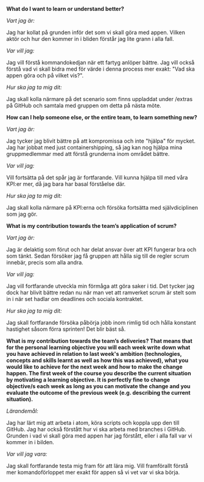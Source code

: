 **What do I want to learn or understand better?**

*Vart jag är:*

Jag har kollat på grunden inför det som vi skall göra med appen. Vilken aktör och hur den kommer in i bliden förstår jag lite grann i alla fall.

*Var vill jag:*

Jag vill förstå kommandokedjan när ett fartyg anlöper bättre. Jag vill också förstå vad vi skall bidra med för värde i denna process mer exakt: "Vad ska appen göra och på vilket vis?".

*Hur ska jag ta mig dit:*

Jag skall kolla närmare på det scenario som finns uppladdat under /extras på GitHub och samtala med gruppen om detta på nästa möte.

**How can I help someone else, or the entire team, to learn something new?**

*Vart jag är:*

Jag tycker jag blivit bättre på att kompromissa och inte "hjälpa" för mycket. Jag har jobbat med just containershipping, så jag kan nog hjälpa mina gruppmedlemmar med att förstå grunderna inom området bättre.

*Var vill jag:*

Vill fortsätta på det spår jag är fortfarande. Vill kunna hjälpa till med våra KPI:er mer, då jag bara har basal förståelse där.

*Hur ska jag ta mig dit:*

Jag skall kolla närmare på KPI:erna och försöka fortsätta med självdiciplinen som jag gör.

**What is my contribution towards the team’s application of scrum?**

*Vart jag är:*

Jag är delaktig som förut och har delat ansvar över att KPI fungerar bra och som tänkt. Sedan försöker jag få gruppen att hålla sig till de regler scrum innebär, precis som alla andra.

*Var vill jag:*

Jag vill fortfarande utveckla min förmåga att göra saker i tid. Det tycker jag dock har blivit bättre redan nu när man vet att ramverket scrum är stelt som in i när set hadlar om deadlines och sociala kontraktet.

*Hur ska jag ta mig dit:*

Jag skall fortfarande försöka påbörja jobb inom rimlig tid och hålla konstant hastighet såsom förra sprinten! Det blir bäst så.

**What is my contribution towards the team’s deliveries? That means that for the personal learning objective you will each week write down what you have achieved in relation to last week's ambition (technologies, concepts and skills learnt as well as how this was achieved), what you would like to achieve for the next week and how to make the change happen. The first week of the course you describe the current situation by motivating a learning objective. It is perfectly fine to change objective/s each week as long as you can motivate the change and you evaluate the outcome of the previous week (e.g. describing the current situation).**

*Lärandemål:*

Jag har lärt mig att arbeta i atom, köra scripts och koppla upp den till GitHub. Jag har också förstått hur vi ska arbeta med branches i GitHub. Grunden i vad vi skall göra med appen har jag förstått, eller i alla fall var vi kommer in i bilden.

*Var vill jag vara:*

Jag skall fortfarande testa mig fram för att lära mig. Vill framförallt förstå mer komandoförloppet mer exakt för appen så vi vet var vi ska börja.
